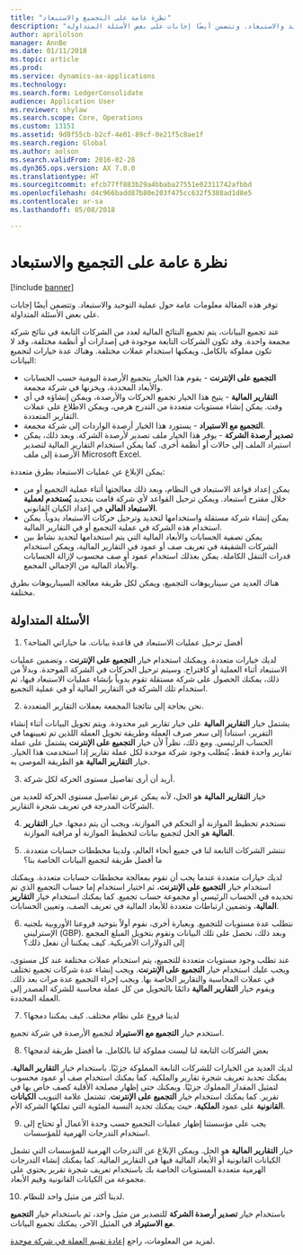 ```yaml
---
title: "نظرة عامة على التجميع والاستبعاد"
description: "توفر هذه المقالة معلومات عامة حول عملية التوحيد والاستبعاد. وتتضمن أيضًا إجابات على بعض الأسئلة المتداولة."
author: aprilolson
manager: AnnBe
ms.date: 01/11/2018
ms.topic: article
ms.prod: 
ms.service: dynamics-ax-applications
ms.technology: 
ms.search.form: LedgerConsolidate
audience: Application User
ms.reviewer: shylaw
ms.search.scope: Core, Operations
ms.custom: 13151
ms.assetid: 9d8f55cb-b2cf-4e01-89cf-0e21f5c8ae1f
ms.search.region: Global
ms.author: aolson
ms.search.validFrom: 2016-02-28
ms.dyn365.ops.version: AX 7.0.0
ms.translationtype: HT
ms.sourcegitcommit: efcb77ff883b29a4bbaba27551e02311742afbbd
ms.openlocfilehash: d4c966badd87b80e203f475cc632f5388ad1d8e5
ms.contentlocale: ar-sa
ms.lasthandoff: 05/08/2018

---
```


# <a name="consolidation-and-elimination-overview"></a>نظرة عامة على التجميع والاستبعاد

[!include [banner](../includes/banner.md)]

توفر هذه المقالة معلومات عامة حول عملية التوحيد والاستبعاد. وتتضمن أيضًا إجابات على بعض الأسئلة المتداولة.

عند تجميع البيانات، يتم تجميع النتائج المالية لعدد من الشركات التابعة في نتائج شركة مجمعة واحدة. وقد تكون الشركات التابعة موجودة في إصدارات أو أنظمة مختلفة، وقد لا تكون مملوكة بالكامل، ويمكنها استخدام عملات مختلفة. وهناك عدة خيارات لتجميع البيانات:

-   **التجميع على الإنترنت** - يقوم هذا الخيار بتجميع الأرصدة اليومية حسب الحسابات والأبعاد المحددة، ويخزنها في شركة مجمعة.
-   **التقارير المالية** - يتيح هذا الخيار تجميع الحركات والأرصدة، ويمكن إنشاؤه في أي وقت. يمكن إنشاء مستويات متعددة من التدرج هرمي، ويمكن الاطلاع على عملات التقارير المتعددة.
-   **التجميع مع الاستيراد** - يستورد هذا الخيار أرصدة الواردات إلى شركة مجمعة.
-   **تصدير أرصدة الشركة** - يوفر هذا الخيار ملف تصدير لأرصدة الشركة. وبعد ذلك، يمكن استيراد الملف إلى حالات أو أنظمة أخرى. كما يمكن استخدام التقارير المالية لتصدير الأرصدة إلى ملف Microsoft Excel.

يمكن الإبلاغ عن عمليات الاستبعاد بطرق متعددة:

-   يمكن إعداد قواعد الاستبعاد في النظام، وبعد ذلك معالجتها أثناء عملية التجميع أو من خلال مقترح استبعاد. ويمكن ترحيل القواعد لأي شركة قامت بتحديد **‏‫يُستخدم لعملية الاستبعاد المالي‬** في إعداد الكيان القانوني.
-   يمكن إنشاء شركة مستقلة واستخدامها لتحديد وترحيل حركات الاستبعاد يدوياً. يمكن استخدام هذه الشركة في عملية التجميع أو في التقارير المالية.
-   يمكن تصفية الحسابات والأبعاد المالية التي يتم استخدامها لتحديد نشاط بين الشركات الشقيقة في تعريف صف أو عمود في التقارير المالية، ويمكن استخدام قدرات التنقل الكاملة. يمكن بعذلك استخدام عمود أو صف محسوب لإزالة الحسابات والأبعاد المالية من الإجمالي المجمع.

هناك العديد من سيناريوهات التجميع، ويمكن لكل طريقة معالجة السيناريوهات بطرق مختلفة.

## <a name="frequently-asked-questions"></a>الأسئلة المتداولة
1.  أفضل ترحيل عمليات الاستبعاد في قاعدة بيانات. ما خياراتي المتاحة؟

لديك خيارات متعددة. ويمكنك استخدام خيار **التجميع على الإنترنت** ، وتضمين عمليات الاستبعاد أثناء العملية أو كاقتراح. وسيتم ترحيل الحركات في الشركة الموحدة. وبدلاً من ذلك، يمكنك الحصول على شركة مستقلة تقوم يدوياً بإنشاء عمليات الاستبعاد فيها، ثم استخدام تلك الشركة في التقارير المالية أو في عملية التجميع.

2.  نحن بحاجة إلى نتائجنا المجمعة بعملات التقارير المتعددة.

يشتمل خيار **التقارير المالية** على خيار تقارير غير محدودة. ويتم تحويل البيانات أثناء إنشاء التقرير، استناداً إلى سعر صرف العملة وطريقة تحويل العملة اللذين تم تعيينهما في الحساب الرئيسي. ومع ذلك، نظراً لأن خيار **التجميع على الإنترنت** يشتمل على عملة تقارير واحدة فقط، يُتطلب وجود شركة موحدة لكل عملة تقارير إذا استخدمت هذا الخيار. خيار **التقارير المالية** هو الطريقة الموصى به.

3.  أريد أن أرى تفاصيل مستوى الحركة لكل شركة.

خيار **التقارير المالية** هو الحل، لأنه يمكن عرض تفاصيل مستوى الحركة للعديد من الشركات المدرجة في تعريف شجرة التقارير.

4.  نستخدم تخطيط الموازنة أو التحكم في الموازنة، ويجب أن يتم دمجها.
خيار **التقارير المالية** هو الحل لتجميع بيانات لتخطيط الموازنة أو مراقبة الموازنة.

5.  تنتشر الشركات التابعة لنا في جميع أنحاء العالم، ولدينا مخططات حسابات متعددة. ما أفضل طريقة لتجميع البيانات الخاصة بنا؟

لديك خيارات متعددة عندما يجب أن تقوم بمعالجة مخططات حسابات متعددة. ويمكنك استخدام خيار **التجميع على الإنترنت**، ثم اختيار استخدام إما حساب التجميع الذي تم تحديده في الحساب الرئيسي أو مجموعة حساب تجميع. كما يمكنك استخدام خيار **التقارير المالية**، وتضمين ارتباطات متعددة للأبعاد المالية في تعريف الصف، وتعيين الحسابات.

6.  نتطلب عدة مستويات للتجميع. وبعبارة أخرى، نقوم أولاً بتوحيد فروعنا الأوروبية بلجنيه الإسترليني (GBP). وبعد ذلك، نحصل على تلك البيانات ونقوم بتحويل المبلغ المجمع إلى الدولارات الأمريكية. كيف يمكننا أن نفعل ذلك؟

عند تطلب وجود مستويات متعددة للتجميع، يتم استخدام عملات مختلفة عند كل مستوى، ويجب عليك استخدام خيار **التجميع على الإنترنت**. ويجب إنشاء عدة شركات تجميع تختلف في عملات المحاسبة والتقارير الخاصة بها. ويجب إجراء التجميع عدة مرات بعد ذلك. ويقوم خيار **التقارير المالية** دائمًا بالتحويل من كل عملة محاسبة للشركة المصدر إلى العملة المحددة.

7.  لدينا فروع على نظام مختلف. كيف يمكننا دمجها؟

استخدم خيار **التجميع مع الاستيراد** لتجميع الأرصدة في شركة تجميع.

8.  بعض الشركات التابعة لنا ليست مملوكة لنا بالكامل. ما أفضل طريقة لدمجها؟

لديك العديد من الخيارات للشركات التابعة المملوكة جزئيًا. باستخدام خيار **التقارير المالية**، يمكنك تحديد تعريف شجرة تقارير والملكية. كما يمكنك استخدام صف أو عمود محسوب لتمثيل المقدار المملوك جزئيًا. ويمكنك حتى إظهار مصلحة الأقلية كصف خاص بها في تقرير. كما يمكنك استخدام خيار **التجميع على الإنترنت**. تشتمل علامة التبويب **الكيانات القانونية** على عمود **الملكية**، حيث يمكنك تحديد النسبة المئوية التي تملكها الشركة الأم.

9.  يجب على مؤسستنا إظهار عمليات التجميع حسب وحدة الأعمال أو تحتاج إلى استخدام التدرجات الهرمية للمؤسسات.

خيار **التقارير المالية** هو الحل. ويمكن الإبلاغ عن التدرجات الهرمية للمؤسسات التي تشمل الكيانات القانونية أو الأبعاد المالية فيها في التقارير المالية. كما يمكنك إنشاء التدرجات الهرمية متعددة المستويات الخاصة بك باستخدام تعريف شجرة تقرير يحتوي على مجموعة من الكيانات القانونية وقيم الأبعاد.

10. لدينا أكثر من مثيل واحد للنظام.

باستخدام خيار **تصدير أرصدة الشركة** للتصدير من مثيل واحد، ثم باستخدام خيار **التجميع مع الاستيراد** في المثيل الآخر، يمكنك تجميع البيانات.


لمزيد من المعلومات، راجع [إعادة تقييم العملة في شركة موحدة](../general-ledger/currency-revaluation-consolidation-company.md).



